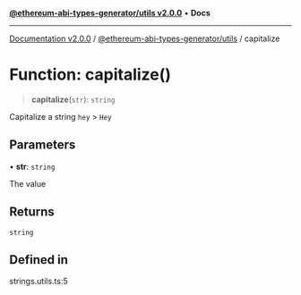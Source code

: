 [**@ethereum-abi-types-generator/utils v2.0.0**](../README.md) • **Docs**

***

[Documentation v2.0.0](../../../packages.md) / [@ethereum-abi-types-generator/utils](../README.md) / capitalize

# Function: capitalize()

> **capitalize**(`str`): `string`

Capitalize a string `hey` > `Hey`

## Parameters

• **str**: `string`

The value

## Returns

`string`

## Defined in

strings.utils.ts:5
